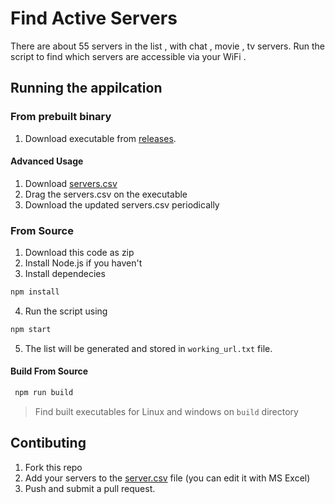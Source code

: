# Find Active Servers

There are about 55 servers in the list , with chat , movie , tv servers. Run the script to find which servers are accessible via your WiFi .

## Running the appilcation
### From prebuilt binary
1. Download executable from [releases](https://github.com/tasmirz/ISP_server/releases).
#### Advanced Usage
1. Download [servers.csv](https://raw.githubusercontent.com/tasmirz/ISP_server/main/servers.csv)
2. Drag the servers.csv on the executable
3. Download the updated servers.csv periodically
### From Source
1. Download this code as zip
2. Install Node.js if you haven't
3. Install dependecies 
```bash
npm install
```
4. Run the script using 
```bash
npm start
```
5. The list will be generated and stored in `working_url.txt` file.
#### Build From Source 
```bash
 npm run build
 ```
>Find built executables for Linux and windows on `build` directory
## Contibuting
1. Fork this repo
2. Add your servers to the [server.csv](./servers.csv) file (you can edit it with MS Excel)
3. Push and submit a pull request.
